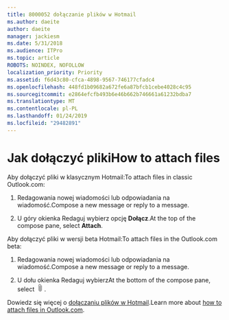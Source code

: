 ```yaml
---
title: 8000052 dołączanie plików w Hotmail
ms.author: daeite
author: daeite
manager: jackiesm
ms.date: 5/31/2018
ms.audience: ITPro
ms.topic: article
ROBOTS: NOINDEX, NOFOLLOW
localization_priority: Priority
ms.assetid: f6d43c80-cfca-4898-9567-746177cfadc4
ms.openlocfilehash: 448fd1b09682a672fe6a87bfcb1cebe4028c4c95
ms.sourcegitcommit: e2864efcfb493b6e46b662b746661a61232bdba7
ms.translationtype: MT
ms.contentlocale: pl-PL
ms.lasthandoff: 01/24/2019
ms.locfileid: "29482891"
---
```

# <a name="how-to-attach-files"></a><span data-ttu-id="f6e5e-102">Jak dołączyć pliki</span><span class="sxs-lookup"><span data-stu-id="f6e5e-102">How to attach files</span></span>

<span data-ttu-id="f6e5e-103">Aby dołączyć pliki w klasycznym Hotmail:</span><span class="sxs-lookup"><span data-stu-id="f6e5e-103">To attach files in classic Outlook.com:</span></span>
  
1. <span data-ttu-id="f6e5e-104">Redagowania nowej wiadomości lub odpowiadania na wiadomość.</span><span class="sxs-lookup"><span data-stu-id="f6e5e-104">Compose a new message or reply to a message.</span></span>
    
2. <span data-ttu-id="f6e5e-105">U góry okienka Redaguj wybierz opcję **Dołącz**.</span><span class="sxs-lookup"><span data-stu-id="f6e5e-105">At the top of the compose pane, select **Attach**.</span></span> 
    
<span data-ttu-id="f6e5e-106">Aby dołączyć pliki w wersji beta Hotmail:</span><span class="sxs-lookup"><span data-stu-id="f6e5e-106">To attach files in the Outlook.com beta:</span></span>
  
1. <span data-ttu-id="f6e5e-107">Redagowania nowej wiadomości lub odpowiadania na wiadomość.</span><span class="sxs-lookup"><span data-stu-id="f6e5e-107">Compose a new message or reply to a message.</span></span>
    
2. <span data-ttu-id="f6e5e-108">U dołu okienka Redaguj wybierz</span><span class="sxs-lookup"><span data-stu-id="f6e5e-108">At the bottom of the compose pane, select</span></span> ![Dołącz](media/da223d01-5fe6-448c-a3a3-e2b5262da4b9.png)<span data-ttu-id="f6e5e-110">.</span><span class="sxs-lookup"><span data-stu-id="f6e5e-110"></span></span>
    
<span data-ttu-id="f6e5e-111">Dowiedz się więcej o [dołączaniu plików w Hotmail](https://go.microsoft.com/fwlink/p/?linkid=2001702&amp;clcid=0x409).</span><span class="sxs-lookup"><span data-stu-id="f6e5e-111">Learn more about [how to attach files in Outlook.com](https://go.microsoft.com/fwlink/p/?linkid=2001702&amp;clcid=0x409).</span></span>
  

